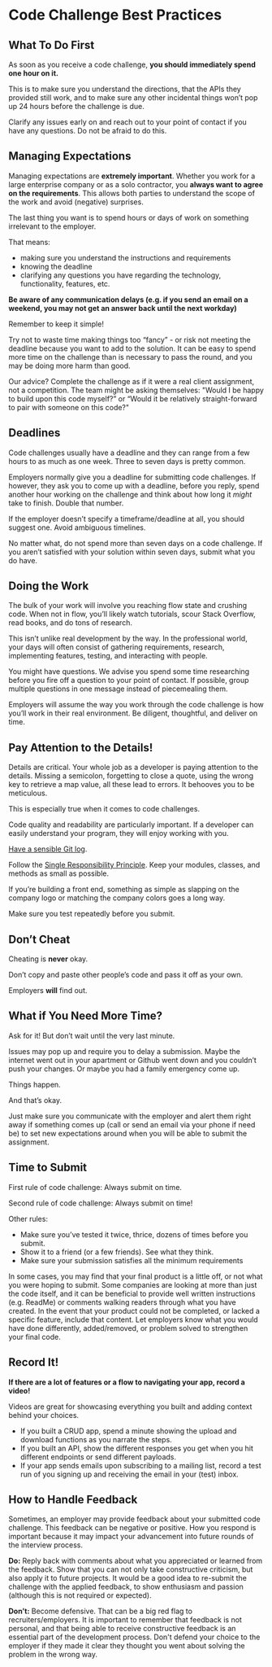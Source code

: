 # Code Challenge Best Practices

## What To Do First

As soon as you receive a code challenge, **you should immediately spend one hour on it.** 

This is to make sure you understand the directions, that the APIs they provided still work, and to make sure any other incidental things won’t pop up 24 hours before the challenge is due.

Clarify any issues early on and reach out to your point of contact if you have any questions. Do not be afraid to do this.

## Managing Expectations

Managing expectations are **extremely important**. Whether you work for a large enterprise company or as a solo contractor, you **always want to agree on the requirements**. This allows both parties to understand the scope of the work and avoid (negative) surprises.

The last thing you want is to spend hours or days of work on something irrelevant to the employer.

That means:
- making sure you understand the instructions and requirements
- knowing the deadline
- clarifying any questions you have regarding the technology, functionality, features, etc.

**Be aware of any communication delays (e.g. if you send an email on a weekend, you may not get an answer back until the next workday)**

Remember to keep it simple!

Try not to waste time making things too “fancy” - or risk not meeting the deadline because you want to add to the solution. It can be easy to spend more time on the challenge than is necessary to pass the round, and you may be doing more harm than good.

Our advice? Complete the challenge as if it were a real client assignment, not a competition. The team might be asking themselves: "Would I be happy to build upon this code myself?” or “Would it be relatively straight-forward to pair with someone on this code?"

## Deadlines

Code challenges usually have a deadline and they can range from a few hours to as much as one week. Three to seven days is pretty common.

Employers normally give you a deadline for submitting code challenges. If however, they ask you to come up with a deadline, before you reply, spend another hour working on the challenge and think about how long it *might* take to finish. Double that number.

If the employer doesn’t specify a timeframe/deadline at all, you should suggest one. Avoid ambiguous timelines.

No matter what, do not spend more than seven days on a code challenge. If you aren’t satisfied with your solution within seven days, submit what you do have. 

## Doing the Work

The bulk of your work will involve you reaching flow state and crushing code. When not in flow, you’ll likely watch tutorials, scour Stack Overflow, read books, and do tons of research.

This isn’t unlike real development by the way. In the professional world, your days will often consist of gathering requirements, research, implementing features, testing, and interacting with people.

You might have questions. We advise you spend some time researching before you fire off a question to your point of contact. If possible, group multiple questions in one message instead of piecemealing them.

Employers will assume the way you work through the code challenge is how you’ll work in their real environment. Be diligent, thoughtful, and deliver on time.

## Pay Attention to the Details!

Details are critical. Your whole job as a developer is paying attention to the details. Missing a semicolon, forgetting to close a quote, using the wrong key to retrieve a map value, all these lead to errors. It behooves you to be meticulous.

This is especially true when it comes to code challenges. 

Code quality and readability are particularly important. If a developer can easily understand your program, they will enjoy working with you.

[Have a sensible Git log](http://chris.beams.io/posts/git-commit/).

Follow the [Single Responsibility Principle](https://en.wikipedia.org/wiki/Single_responsibility_principle). Keep your modules, classes, and methods as small as possible.

If you’re building a front end, something as simple as slapping on the company logo or matching the company colors goes a long way.

Make sure you test repeatedly before you submit.

## Don’t Cheat

Cheating is **never** okay.

Don’t copy and paste other people’s code and pass it off as your own. 

Employers **will** find out.

## What if You Need More Time?

Ask for it! But don’t wait until the very last minute.

Issues may pop up and require you to delay a submission. Maybe the internet went out in your apartment or Github went down and you couldn’t push your changes. Or maybe you had a family emergency come up. 

Things happen. 

And that’s okay.

Just make sure you communicate with the employer and alert them right away if something comes up (call or send an email via your phone if need be) to set new expectations around when you will be able to submit the assignment.

## Time to Submit

First rule of code challenge: Always submit on time.

Second rule of code challenge: Always submit on time! 

Other rules: 
- Make sure you’ve tested it twice, thrice, dozens of times before you submit.
- Show it to a friend (or a few friends). See what they think.
- Make sure your submission satisfies all the minimum requirements

In some cases, you may find that your final product is a little off, or not what you were hoping to submit. Some companies are looking at more than just the code itself, and it can be beneficial to provide well written instructions (e.g. ReadMe) or comments walking readers through what you have created. In the event that your product could not be completed, or lacked a specific feature, include that content. Let employers know what you would have done differently, added/removed, or problem solved to strengthen your final code.

## Record It! 

**If there are a lot of features or a flow to navigating your app, record a video!**

Videos are great for showcasing everything you built and adding context behind your choices. 

- If you built a CRUD app, spend a minute showing the upload and download functions as you narrate the steps. 
- If you built an API, show the different responses you get when you hit different endpoints or send different payloads.
- If your app sends emails upon subscribing to a mailing list, record a test run of you signing up and receiving the email in your (test) inbox.

## How to Handle Feedback

Sometimes, an employer may provide feedback about your submitted code challenge. This feedback can be negative or positive. How you respond is important because it may impact your advancement into future rounds of the interview process.

**Do:** Reply back with comments about what you appreciated or learned from the feedback. Show that you can not only take constructive criticism, but also apply it to future projects. It would be a good idea to re-submit the challenge with the applied feedback, to show enthusiasm and passion (although this is not required or expected).
  
**Don’t:** Become defensive. That can be a big red flag to recruiters/employers. It is important to remember that feedback is not personal, and that being able to receive constructive feedback is an essential part of the development process. Don't defend your choice to the employer if they made it clear they thought you went about solving the problem in the wrong way.
